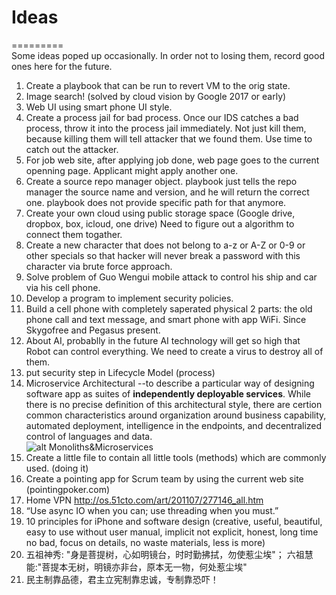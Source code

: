 # Ideas
=========<br>
Some ideas poped up occasionally. In order not to losing them, record good ones here for the future.

1. Create a playbook that can be run to revert VM to the orig state.
2. Image search! (solved by cloud vision by Google 2017 or early)
3. Web UI using smart phone UI style.
4. Create a process jail for bad process. Once our IDS catches a bad process, throw it into the process jail immediately.
   Not just kill them, because killing them will tell attacker that we found them. Use time to catch out the attacker.
5. For job web site, after applying job done, web page goes to the current openning page. Applicant might apply another one.
6. Create a source repo manager object. playbook just tells the repo manager the source name and version,
   and he will return the correct one. playbook does not provide specific path for that anymore.
7. Create your own cloud using public storage space (Google drive, dropbox, box, icloud, one drive)
   Need to figure out a algorithm to connect them togather.
8. Create a new character that does not belong to a-z or A-Z or 0-9 or other specials so that hacker will never break a password with this character via brute force approach.
9. Solve problem of Guo Wengui mobile attack to control his ship and car via his cell phone.
10. Develop a program to implement security policies.
11. Build a cell phone with completely saperated physical 2 parts: the old phone call and text message, and smart phone with app WiFi. Since Skygofree and Pegasus present.
12. About AI, probablly in the future AI technology will get so high that Robot can control everything. We need to create a virus to destroy all of them.
13. put security step in Lifecycle Model (process)
14. Microservice Architectural --to describe a particular way of designing software app as suites of **independently deployable services**. While there is no precise definition of this architectural style, there are certion common characteristics around organization around business capability, automated deployment, intelligence in the endpoints, and decentralized control of languages and data.<br>
![alt Monoliths&Microservices](https://github.com/mndarren/Code-Lib/blob/master/references/microservices.PNG)
15. Create a little file to contain all little tools (methods) which are commonly used. (doing it)
16. Create a pointing app for Scrum team by using the current web site (pointingpoker.com)
17. Home VPN http://os.51cto.com/art/201107/277146_all.htm
18. “Use async IO when you can; use threading when you must.” 
19. 10 principles for iPhone and software design (creative, useful, beautiful, easy to use without user manual, implicit not explicit,
    honest, long time no bad, focus on details, no waste materials, less is more)
20. 五祖神秀: "身是菩提树，心如明镜台，时时勤拂拭，勿使惹尘埃"； 六祖慧能:"菩提本无树，明镜亦非台，原本无一物，何处惹尘埃"
21. 民主制靠品德，君主立宪制靠忠诚，专制靠恐吓！
